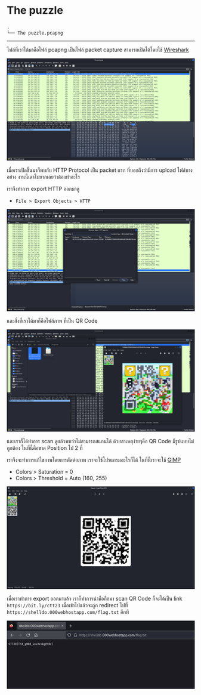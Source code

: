 # The puzzle

```
.
└── The puzzle.pcapng
```

---

ไฟล์ที่เราได้มาคือไฟล์ pcapng เป็นไฟล์ packet capture สามารถเปิดได้โดยใช้ [Wireshark](https://www.wireshark.org)

![1.png](./images/1.png)

เมื่อเราเปิดขึ้นมาก็พบกับ HTTP Protocol เป็น packet แรก ที่บอกถึงว่ามีการ upload ไฟล์บางอย่าง งานนี้เดาไม่ยากเลยว่าต้องทำอะไร

เราจึงทำการ export HTTP ออกมาดู

- `File > Export Objects > HTTP`

![2.png](./images/2.png)

และสิ่งที่เราได้มาก็คือไฟล์ภาพ ที่เป็น QR Code

![3.png](./images/3.png)

และเราก็ได้ทำการ scan ดูแล้วพบว่าไม่สามารถสแกนได้ ด้วยสาเหตุง่ายๆคือ QR Code มีรูปแบบไม่ถูกต้อง ในที่นี้คือขาด Position ไป 2 ที่

เราจึงจะทำการแก้ไขภาพโดยการตัดต่อภาพ เราจะใช้โปรแกรมอะไรก็ได้ ในที่นี้เราจะใช้ [GIMP](https://www.gimp.org)

- Colors > Saturation = 0
- Colors > Threshold = Auto (160, 255)

![4.png](images/4.png)

เมื่อเราทำการ export ออกมาแล้ว เราก็ทำการนำมือถือมา scan QR Code ก็จะได้เป็น link `https://bit.ly/ctt23` เมื่อเข้าไปแล้วจะถูก redirect ไปที่ `https://shelldo.000webhostapp.com/flag.txt` อีกที

![5.png](./images/5.png)
